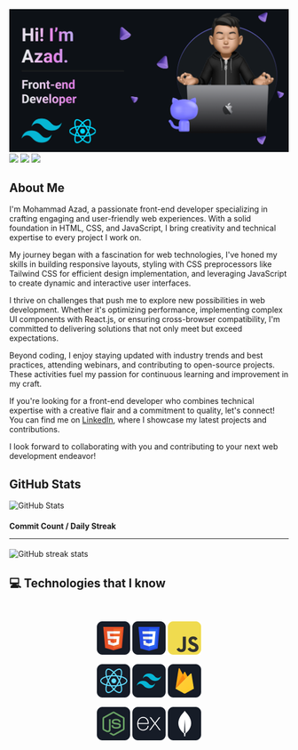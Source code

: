 <img src="https://github.com/azaaaaaaaaad/azaaaaaaaaad/blob/main/banner.png" alt="Azad GitHub README header image">
<a href="https://www.facebook.com/azaaaaaaaaad"><img src="https://img.shields.io/badge/facebook-%230077B5.svg?&style=for-the-badge&logo=facebook&logoColor=white" height=25></a> <a href="https://www.linkedin.com/in/azaaaaaaaaad"><img src="https://img.shields.io/badge/linkedin-%230077B5.svg?&style=for-the-badge&logo=linkedin&logoColor=white" height=25></a> <a href="https://www.instagram.com/azaaaaaaaaad/"><img src="https://img.shields.io/badge/instagram-%23E4405F.svg?&style=for-the-badge&logo=instagram&logoColor=white" height=25></a>
<h2>About Me</h2>
<p> I'm Mohammad Azad, a passionate front-end developer specializing in crafting engaging and user-friendly web experiences. With a solid foundation in HTML, CSS, and JavaScript, I bring creativity and technical expertise to every project I work on.

My journey began with a fascination for web technologies, I've honed my skills in building responsive layouts, styling with CSS preprocessors like Tailwind CSS for efficient design implementation, and leveraging JavaScript to create dynamic and interactive user interfaces.

I thrive on challenges that push me to explore new possibilities in web development. Whether it's optimizing performance, implementing complex UI components with React.js, or ensuring cross-browser compatibility, I'm committed to delivering solutions that not only meet but exceed expectations.

Beyond coding, I enjoy staying updated with industry trends and best practices, attending webinars, and contributing to open-source projects. These activities fuel my passion for continuous learning and improvement in my craft.

If you're looking for a front-end developer who combines technical expertise with a creative flair and a commitment to quality, let's connect! You can find me on [LinkedIn](https://www.linkedin.com/in/azaaaaaaaaad/), where I showcase my latest projects and contributions.

I look forward to collaborating with you and contributing to your next web development endeavor!</p>


<h2>GitHub Stats</h2>
<p><img src="https://github-readme-stats.vercel.app/api?username=azaaaaaaaaad&amp;show_icons=true" alt="GitHub Stats"></p>


#### Commit Count / Daily Streak <hr/>
![GitHub streak stats](https://streak-stats.demolab.com/?user=azaaaaaaaaad) 



## :computer: Technologies that I know

<br>
<p align="center">
<img src="https://github.com/azaaaaaaaaad/azaaaaaaaaad/blob/main/icons/HTML.png"/>
<img src="https://github.com/azaaaaaaaaad/azaaaaaaaaad/blob/main/icons/css.png"/>
<img src="https://github.com/azaaaaaaaaad/azaaaaaaaaad/blob/main/icons/JavaScript.png"/>
</p>
<p align="center">
<img src="https://github.com/azaaaaaaaaad/azaaaaaaaaad/blob/main/icons/react.png"/>
<img src="https://github.com/azaaaaaaaaad/azaaaaaaaaad/blob/main/icons/tailwind.png"/>
<img src="https://github.com/azaaaaaaaaad/azaaaaaaaaad/blob/main/icons/firebase.png"/>
</p>
<p align="center">
<img src="https://github.com/azaaaaaaaaad/azaaaaaaaaad/blob/main/icons/node.png"/>
<img src="https://github.com/azaaaaaaaaad/azaaaaaaaaad/blob/main/icons/express.png"/>
<img src="https://github.com/azaaaaaaaaad/azaaaaaaaaad/blob/main/icons/mongo.png"/>
</p><br/>





